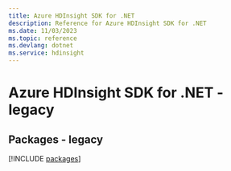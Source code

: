 ```yaml
---
title: Azure HDInsight SDK for .NET
description: Reference for Azure HDInsight SDK for .NET
ms.date: 11/03/2023
ms.topic: reference
ms.devlang: dotnet
ms.service: hdinsight
---
```

# Azure HDInsight SDK for .NET - legacy
## Packages - legacy
[!INCLUDE [packages](hdinsight-index.md)]